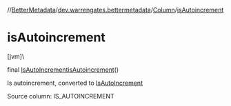 //[BetterMetadata](../../../index.md)/[dev.warrengates.bettermetadata](../index.md)/[Column](index.md)/[isAutoincrement](is-autoincrement.md)

# isAutoincrement

[jvm]\

final [IsAutoIncrement](../-is-auto-increment/index.md)[isAutoincrement](is-autoincrement.md)()

Is autoincrement, converted to [IsAutoIncrement](../-is-auto-increment/index.md)

Source column: IS_AUTOINCREMENT
